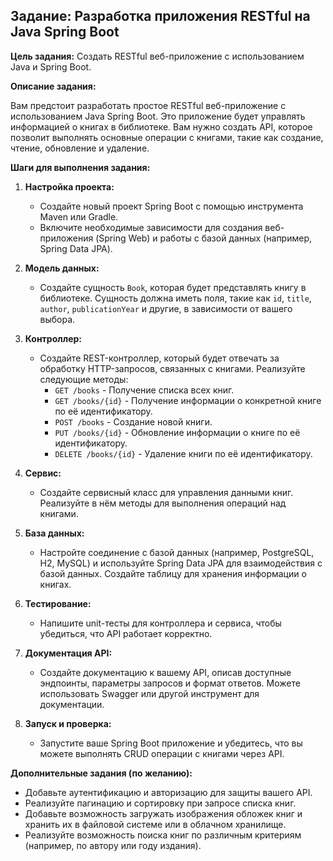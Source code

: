 ## Задание: Разработка приложения RESTful на Java Spring Boot

**Цель задания:** Создать RESTful веб-приложение с использованием Java и Spring Boot.

**Описание задания:**

Вам предстоит разработать простое RESTful веб-приложение с использованием Java Spring Boot. Это приложение будет управлять информацией о книгах в библиотеке. Вам нужно создать API, которое позволит выполнять основные операции с книгами, такие как создание, чтение, обновление и удаление.

**Шаги для выполнения задания:**

1. **Настройка проекта:**
    - Создайте новый проект Spring Boot с помощью инструмента Maven или Gradle.
    - Включите необходимые зависимости для создания веб-приложения (Spring Web) и работы с базой данных (например, Spring Data JPA).

2. **Модель данных:**
    - Создайте сущность `Book`, которая будет представлять книгу в библиотеке. Сущность должна иметь поля, такие как `id`, `title`, `author`, `publicationYear` и другие, в зависимости от вашего выбора.

3. **Контроллер:**
    - Создайте REST-контроллер, который будет отвечать за обработку HTTP-запросов, связанных с книгами. Реализуйте следующие методы:
        - `GET /books` - Получение списка всех книг.
        - `GET /books/{id}` - Получение информации о конкретной книге по её идентификатору.
        - `POST /books` - Создание новой книги.
        - `PUT /books/{id}` - Обновление информации о книге по её идентификатору.
        - `DELETE /books/{id}` - Удаление книги по её идентификатору.

4. **Сервис:**
    - Создайте сервисный класс для управления данными книг. Реализуйте в нём методы для выполнения операций над книгами.

5. **База данных:**
    - Настройте соединение с базой данных (например, PostgreSQL, H2, MySQL) и используйте Spring Data JPA для взаимодействия с базой данных. Создайте таблицу для хранения информации о книгах.

6. **Тестирование:**
    - Напишите unit-тесты для контроллера и сервиса, чтобы убедиться, что API работает корректно.

7. **Документация API:**
    - Создайте документацию к вашему API, описав доступные эндпоинты, параметры запросов и формат ответов. Можете использовать Swagger или другой инструмент для документации.

8. **Запуск и проверка:**
    - Запустите ваше Spring Boot приложение и убедитесь, что вы можете выполнять CRUD операции с книгами через API.

**Дополнительные задания (по желанию):**

- Добавьте аутентификацию и авторизацию для защиты вашего API.
- Реализуйте пагинацию и сортировку при запросе списка книг.
- Добавьте возможность загружать изображения обложек книг и хранить их в файловой системе или в облачном хранилище.
- Реализуйте возможность поиска книг по различным критериям (например, по автору или году издания).
